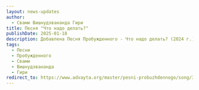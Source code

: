 ```yaml
---
layout: news-updates
author:
  - Свами Вишнудэвананда Гири
title: Песня "Что надо делать?"
publishDate: 2025-01-18
description: Добавлена Песня Пробужденного - Что надо делать? (2024 г.)
tags:
  - Песни
  - Пробужденного
  - Свами
  - Вишнудэвананда
  - Гири
redirect_to: https://www.advayta.org/master/pesni-probuzhdennogo/song/36314/
---
```

 
<script>
// window.location.href = "https://www.advayta.org/master/pesni-probuzhdennogo/song/36314/";
</script>
